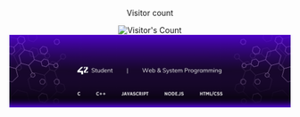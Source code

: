 <div align="center"> 
  <p>Visitor count</p>
  <img src="https://profile-counter.glitch.me/lorene-k/count.svg" alt="Visitor's Count" />
</div>

<img src="https://raw.githubusercontent.com/lorene-k/lorene-k/main/banner.png" alt="Lorene.k banner image" />

